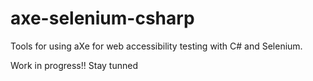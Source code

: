 # axe-selenium-csharp
Tools for using aXe for web accessibility testing with C# and Selenium.

Work in progress!! Stay tunned

